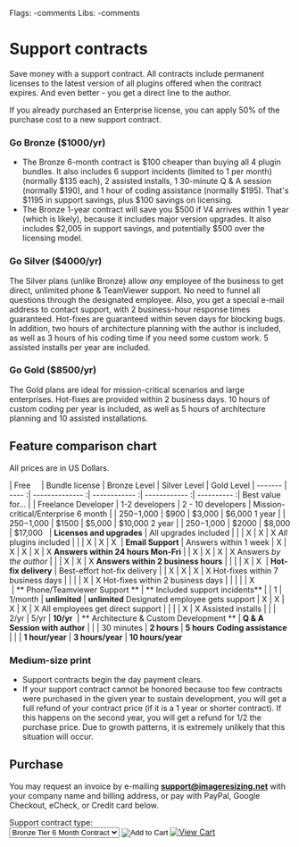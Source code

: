 Flags: -comments
Libs: -comments

# Support contracts

Save money with a support contract. All contracts include permanent licenses to the latest version of all plugins offered when the contract expires. And even better - you get a direct line to the author.

If you already purchased an Enterprise license, you can apply 50% of the purchase cost to a new support contract.

### Go Bronze ($1000/yr)

* The Bronze 6-month contract is $100 cheaper than buying all 4 plugin bundles. It also includes 6 support incidents (limited to 1 per month) (normally $135 each), 2 assisted installs, 1 30-minute Q & A session (normally $190), and 1 hour of coding assistance (normally $195). That's $1195 in support savings, plus $100 savings on licensing. 
* The Bronze 1-year contract will save you $500 if V4 arrives within 1 year (which is likely), because it includes major version upgrades. It also includes $2,005 in support savings, and potentially $500 over the licensing model.

### Go Silver ($4000/yr)

The Silver plans (unlike Bronze) allow *any* employee of the business to get direct, unlimited phone & TeamViewer support. No need to funnel all questions through the designated employee. Also, you get a special e-mail address to contact support, with 2 business-hour response times guaranteed. Hot-fixes are guaranteed within seven days for blocking bugs. In addition, two hours of architecture planning with the author is included, as well as 3 hours of his coding time if you need some custom work. 5 assisted installs per year are included.

### Go Gold  ($8500/yr)

The Gold plans are ideal for mission-critical scenarios and large enterprises. Hot-fixes are provided within 2 business days. 10 hours of custom coding per year is included, as well as 5 hours of architecture planning and 10 assisted installations. 



## Feature comparison chart

All prices are in US Dollars.

| Free&nbsp;&nbsp;&nbsp;&nbsp; | Bundle license | Bronze Level | Silver Level | Gold Level |
------- | ---- :| -------------- :| ------------ :| ------------ :| ---------- :|
Best value for... |   | Freelance Developer | 1-2 developers | 2 - 10 developers | Mission-critical/Enterprise
6 month |      |    $250-$1,000 |         $900 |       $3,000 |     $6,000
1 year  |      |    $250-$1,000 |        $1500 |       $5,000 |    $10,000
2 year  |      |    $250-$1,000 |        $2000 |       $8,000 |    $17,000
 &nbsp; |
**Licenses and upgrades** |
All upgrades included | | | X | X | X 
*All* plugins included | | | X | X | X
 &nbsp;| 
**Email Support**  |
Answers within 1 week | X | X | X | X | X
**Answers within 24 hours Mon-Fri** | | X | X | X | X
Answers *by the author* |   |   | X | X | X 
**Answers within 2 business hours** | | | | X | X 
 &nbsp;| 
**Hot-fix delivery** |
Best-effort hot-fix delivery |   | X | X | X | X 
Hot-fixes within 7 business days | | | | X | X
Hot-fixes within 2 business days | | | | | X  
 &nbsp;| 
** Phone/Teamviewer Support ** | 
** Included support incidents** |   | 1 | 1/month | **unlimited** | **unlimited**
Designated employee gets support | X | X | X | X | X 
All employees get direct support | | | | X | X 
Assisted installs |   |   | 2/yr | 5/yr | **10/yr** 
 &nbsp;| 
** Architecture & Custom Development ** | 
**Q & A Session with author** | | | 30 minutes | **2 hours** | **5 hours**
**Coding assistance** | | | **1 hour/year** | **3 hours/year** | **10 hours/year** 

<script type="javascript">/*
$(window).ready(function(){
	('table td:contains("x"):not(:contains("i"))').empty().append($('<img src="http://www.easyvectors.com/assets/images/vectors/afbig/apply-checkmark-clip-art.jpg" width="20" height="20" alt="x" />'));
});*/
</script>

### Medium-size print

* Support contracts begin the day payment clears.
* If your support contract cannot be honored because too few contracts were purchased in the given year to sustain development, you will get a full refund of your contract price (if it is a 1 year or shorter contract). If this happens on the second year, you will get a refund for 1/2 the purchase price. Due to growth patterns, it is extremely unlikely that this situation will occur.


## Purchase

You may request an invoice by e-mailing **support@imageresizing.net** with your company name and billing address, or pay with PayPal, Google Checkout, eCheck, or Credit card below.

<form action="https://www.e-junkie.com/ecom/gb.php?c=cart&amp;i=1087334&amp;cl=41912&amp;ejc=2" target="ej_ejc" method="POST" accept-charset="UTF-8">
Support contract type:<br/>
<select name="o1">
<option value="Bronze Tier 6 Month Contract">Bronze Tier 6 Month Contract</option>
<option value="Bronze Tier 21Year Contract">Bronze Tier 1 Year Contract</option>
<option value="Bronze Tier 2 Year Contract">Bronze Tier 2 Year Contract</option>
<option value="Silver Tier 6 Month Contract">Silver Tier 6 Month Contract</option>
<option value="Silver Tier 1 Year Contract">Silver Tier 1 Year Contract</option>
<option value="Silver Tier 2 Year Contract">Silver Tier 2 Year Contract</option>
<option value="Gold Tier 6 Month Contract">Gold Tier 6 Month Contract</option>
<option value="Gold Tier 1 Year Contract">Gold Tier 1 Year Contract</option>
<option value="Gold Tier 2 Year Contract">Gold Tier 2 Year Contract</option>
</select>
<input type="image" src="http://www.e-junkie.com/ej/ej_add_to_cart.gif" border="0"  alt="Add to Cart" class="ec_ejc_thkbx" onClick="javascript:return EJEJC_lc(this.parentNode);"/>
<a href="https://www.e-junkie.com/ecom/gb.php?c=cart&amp;cl=41912&amp;ejc=2" target="ej_ejc" class="ec_ejc_thkbx" onClick="javascript:return EJEJC_lc(this);"><img src="http://www.e-junkie.com/ej/ej_view_cart.gif" border="0" alt="View Cart"/></a>
</form>
<script language="javascript" type="text/javascript">
<!--
function EJEJC_lc(th) { return false; }
// -->
</script>
<script src='http://www.e-junkie.com/ecom/box.js' type='text/javascript'></script>